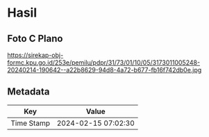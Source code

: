 # Hasil

## Foto C Plano

https://sirekap-obj-formc.kpu.go.id/253e/pemilu/pdpr/31/73/01/10/05/3173011005248-20240214-190642--a22b8629-94d8-4a72-b677-fb16f742db0e.jpg


## Metadata

| Key        | Value               |
| ---------- | ------------------- |
| Time Stamp | 2024-02-15 07:02:30 |



